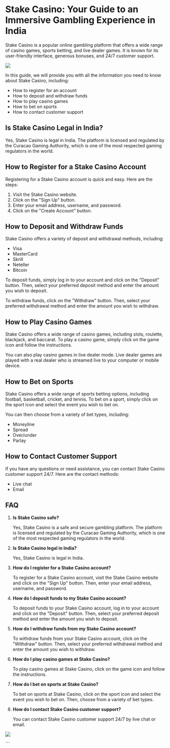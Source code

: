 # Stake Casino: Your Guide to an Immersive Gambling Experience in India

Stake Casino is a popular online gambling platform that offers a wide
range of casino games, sports betting, and live dealer games. It is
known for its user-friendly interface, generous bonuses, and 24/7
customer support.

[![](https://i.imgur.com/JJwkDm3.png)](https://traff.sbs/frcas)

In this guide, we will provide you with all the information you need to
know about Stake Casino, including:

-   How to register for an account
-   How to deposit and withdraw funds
-   How to play casino games
-   How to bet on sports
-   How to contact customer support

## Is Stake Casino Legal in India?

Yes, Stake Casino is legal in India. The platform is licensed and
regulated by the Curacao Gaming Authority, which is one of the most
respected gaming regulators in the world.

## How to Register for a Stake Casino Account

Registering for a Stake Casino account is quick and easy. Here are the
steps:

1.  Visit the Stake Casino website.
2.  Click on the "Sign Up" button.
3.  Enter your email address, username, and password.
4.  Click on the "Create Account" button.

## How to Deposit and Withdraw Funds

Stake Casino offers a variety of deposit and withdrawal methods,
including:

-   Visa
-   MasterCard
-   Skrill
-   Neteller
-   Bitcoin

To deposit funds, simply log in to your account and click on the
"Deposit" button. Then, select your preferred deposit method and
enter the amount you wish to deposit.

To withdraw funds, click on the "Withdraw" button. Then, select
your preferred withdrawal method and enter the amount you wish to
withdraw.

## How to Play Casino Games

Stake Casino offers a wide range of casino games, including slots,
roulette, blackjack, and baccarat. To play a casino game, simply click
on the game icon and follow the instructions.

You can also play casino games in live dealer mode. Live dealer games
are played with a real dealer who is streamed live to your computer or
mobile device.

## How to Bet on Sports

Stake Casino offers a wide range of sports betting options, including
football, basketball, cricket, and tennis. To bet on a sport, simply
click on the sport icon and select the event you wish to bet on.

You can then choose from a variety of bet types, including:

-   Moneyline
-   Spread
-   Over/under
-   Parlay

## How to Contact Customer Support

If you have any questions or need assistance, you can contact Stake
Casino customer support 24/7. Here are the contact methods:

-   Live chat
-   Email

## FAQ

1.  **Is Stake Casino safe?**

    Yes, Stake Casino is a safe and secure gambling platform. The
    platform is licensed and regulated by the Curacao Gaming Authority,
    which is one of the most respected gaming regulators in the world.

2.  **Is Stake Casino legal in India?**

    Yes, Stake Casino is legal in India.

3.  **How do I register for a Stake Casino account?**

    To register for a Stake Casino account, visit the Stake Casino
    website and click on the "Sign Up" button. Then, enter your
    email address, username, and password.

4.  **How do I deposit funds to my Stake Casino account?**

    To deposit funds to your Stake Casino account, log in to your
    account and click on the "Deposit" button. Then, select your
    preferred deposit method and enter the amount you wish to deposit.

5.  **How do I withdraw funds from my Stake Casino account?**

    To withdraw funds from your Stake Casino account, click on the
    "Withdraw" button. Then, select your preferred withdrawal
    method and enter the amount you wish to withdraw.

6.  **How do I play casino games at Stake Casino?**

    To play casino games at Stake Casino, click on the game icon and
    follow the instructions.

7.  **How do I bet on sports at Stake Casino?**

    To bet on sports at Stake Casino, click on the sport icon and select
    the event you wish to bet on. Then, choose from a variety of bet
    types.

8.  **How do I contact Stake Casino customer support?**

    You can contact Stake Casino customer support 24/7 by live chat or
    email.

[![](\%22https://i.imgur.com/JJwkDm3.png\%22)](\%22https://traff.sbs/frcas\%22)

\`\`\`

